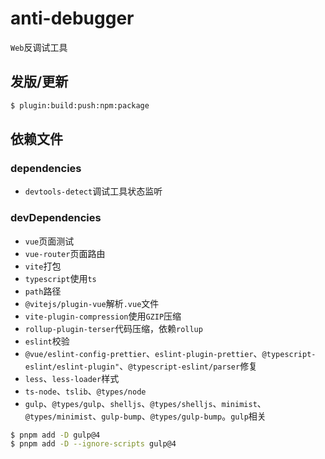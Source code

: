 <!--
 * @Author: matiastang
 * @Date: 2024-07-15 14:13:28
 * @LastEditors: matiastang
 * @LastEditTime: 2024-07-15 16:32:50
 * @FilePath: /anti-debugger/DEV_README.md
 * @Description: DEV_README
-->
# anti-debugger

`Web`反调试工具

## 发版/更新

```sh
$ plugin:build:push:npm:package
```

## 依赖文件

### dependencies

* `devtools-detect`调试工具状态监听

### devDependencies

* `vue`页面测试
* `vue-router`页面路由
* `vite`打包
* `typescript`使用`ts`
* `path`路径
* `@vitejs/plugin-vue`解析`.vue`文件
* `vite-plugin-compression`使用`GZIP`压缩
* `rollup-plugin-terser`代码压缩，依赖`rollup`
* `eslint`校验
* `@vue/eslint-config-prettier`、`eslint-plugin-prettier`、`@typescript-eslint/eslint-plugin"`、`@typescript-eslint/parser`修复
* `less`、`less-loader`样式
* `ts-node`、`tslib`、`@types/node`
* `gulp`、`@types/gulp`、`shelljs`、`@types/shelljs`、`minimist`、`@types/minimist`、`gulp-bump`、`@types/gulp-bump`。`gulp`相关
```sh
$ pnpm add -D gulp@4
$ pnpm add -D --ignore-scripts gulp@4
```